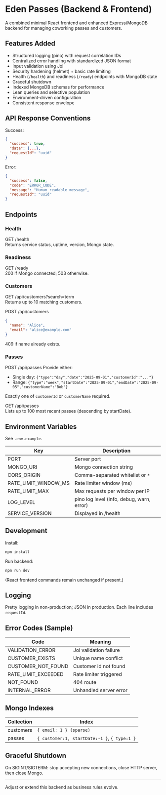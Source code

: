 # Eden Passes (Backend & Frontend)

A combined minimal React frontend and enhanced Express/MongoDB backend for managing coworking passes and customers.

## Features Added

- Structured logging (pino) with request correlation IDs
- Centralized error handling with standardized JSON format
- Input validation using Joi
- Security hardening (helmet) + basic rate limiting
- Health (`/health`) and readiness (`/ready`) endpoints with MongoDB state
- Graceful shutdown
- Indexed MongoDB schemas for performance
- Lean queries and selective population
- Environment-driven configuration
- Consistent response envelope

## API Response Conventions

Success:
```json
{
  "success": true,
  "data": {...},
  "requestId": "uuid"
}
```

Error:
```json
{
  "success": false,
  "code": "ERROR_CODE",
  "message": "Human readable message",
  "requestId": "uuid"
}
```

## Endpoints

### Health
GET /health  
Returns service status, uptime, version, Mongo state.

### Readiness
GET /ready  
200 if Mongo connected; 503 otherwise.

### Customers
GET /api/customers?search=term  
Returns up to 10 matching customers.

POST /api/customers
```json
{
  "name": "Alice",
  "email": "alice@example.com"
}
```
409 if name already exists.

### Passes
POST /api/passes
Provide either:
- Single day: `{"type":"day","date":"2025-09-01","customerId":"..."}`
- Range: `{"type":"week","startDate":"2025-09-01","endDate":"2025-09-05","customerName":"Bob"}`

Exactly one of `customerId` or `customerName` required.

GET /api/passes  
Lists up to 100 most recent passes (descending by startDate).

## Environment Variables

See `.env.example`.

Key | Description
----|------------
PORT | Server port
MONGO_URI | Mongo connection string
CORS_ORIGIN | Comma-separated whitelist or `*`
RATE_LIMIT_WINDOW_MS | Rate limiter window (ms)
RATE_LIMIT_MAX | Max requests per window per IP
LOG_LEVEL | pino log level (info, debug, warn, error)
SERVICE_VERSION | Displayed in /health

## Development

Install:
```bash
npm install
```

Run backend:
```bash
npm run dev
```

(React frontend commands remain unchanged if present.)

## Logging

Pretty logging in non-production; JSON in production. Each line includes `requestId`.

## Error Codes (Sample)

Code | Meaning
-----|--------
VALIDATION_ERROR | Joi validation failure
CUSTOMER_EXISTS | Unique name conflict
CUSTOMER_NOT_FOUND | Customer id not found
RATE_LIMIT_EXCEEDED | Rate limiter triggered
NOT_FOUND | 404 route
INTERNAL_ERROR | Unhandled server error

## Mongo Indexes

Collection | Index
-----------|------
customers | `{ email: 1 } (sparse)`
passes | `{ customer:1, startDate:-1 }`, `{ type:1 }`

## Graceful Shutdown

On SIGINT/SIGTERM: stop accepting new connections, close HTTP server, then close Mongo.

---

Adjust or extend this backend as business rules evolve.
